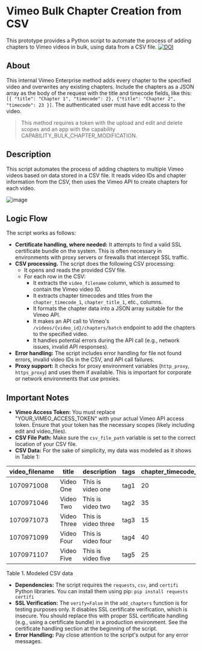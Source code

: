 # Vimeo Bulk Chapter Creation from CSV

This prototype provides a Python script to automate the process of adding chapters to Vimeo videos in bulk, using data from a CSV file.
[![DOI](https://zenodo.org/badge/DOI/10.5281/zenodo.15113139.svg)](https://doi.org/10.5281/zenodo.15113139)


## About

This internal Vimeo Enterprise method adds every chapter to the specified video and overwrites any existing chapters. Include the chapters as a JSON array as the body of the request with the title and timecode fields, like this: `[{ "title": "Chapter 1", "timecode": 2}, {"title": "Chapter 2", "timecode": 23 }]`. The authenticated user must have edit access to the video.
>
>   This method requires a token with the upload and edit and delete scopes and an app with the capability CAPABILITY_BULK_CHAPTER_MODIFICATION.


## Description
This script automates the process of adding chapters to multiple Vimeo videos based on data stored in a CSV file. It reads video IDs and chapter information from the CSV, then uses the Vimeo API to create chapters for each video.

![image](https://github.com/user-attachments/assets/9890393d-dfac-40c0-bf12-eb3c17951b3a)


## Logic Flow

The script works as follows:

*  **Certificate handling, where needed:** It attempts to find a valid SSL certificate bundle on the system. This is often necessary in environments with proxy servers or firewalls that intercept SSL traffic.
*  **CSV processing.** The script does the following CSV processing:
    * It opens and reads the provided CSV file.
    * For each row in the CSV:
        * It extracts the `video_filename` column, which is assumed to contain the Vimeo video ID.
        * It extracts chapter timecodes and titles from the `chapter_timecode_1`, `chapter_title_1`, etc., columns.
        * It formats the chapter data into a JSON array suitable for the Vimeo API.
        * It makes an API call to Vimeo's `/videos/{video_id}/chapters/batch` endpoint to add the chapters to the specified video.
        * It handles potential errors during the API call (e.g., network issues, invalid API responses).
* **Error handling:** The script includes error handling for file not found errors, invalid video IDs in the CSV, and API call failures.
* **Proxy support:** It checks for proxy environment variables (`http_proxy`, `https_proxy`) and uses them if available. This is important for corporate or network environments that use proxies.

## Important Notes

* **Vimeo Access Token:** You must replace "YOUR_VIMEO_ACCESS_TOKEN" with your actual Vimeo API access token. Ensure that your token has the necessary scopes (likely including edit and video_files).
* **CSV File Path:** Make sure the `csv_file_path` variable is set to the correct location of your CSV file.
* **CSV Data:** For the sake of simplicity, my data was modeled as it shows in Table 1:

| video_filename | title       | description        | tags | chapter_timecode_1 | chapter_title_1 | chapter_timecode_2 | chapter_title_2 | chapter_timecode_3 | chapter_title_3 |
|----------------|-------------|--------------------|------|--------------------|-----------------|--------------------|-----------------|--------------------|-----------------|
| 1070971008     | Video One   | This is video one  | tag1 | 20               | V1_Chapter 1    | 90               | V1_Chapter 2    | 170               | V1_Chapter 3    |
| 1070971046     | Video Two   | This is video two  | tag2 | 35               | V2_Chapter 1    | 110              | V2_Chapter 2    | 160               | V2_Chapter 3    |
| 1070971073     | Video Three | This is video three | tag3 | 15               | V3_Chapter 1    | 80               | V3_Chapter 2    | 155               | V3_Chapter 3    |
| 1070971099     | Video Four  | This is video four | tag4 | 40               | V4_Chapter 1    | 100              | V4_Chapter 2    | 175               | V4_Chapter 3    |
| 1070971107     | Video Five  | This is video five  | tag5 | 25               | V5_Chapter 1    | 105              | V5_Chapter 2    | 165               | V5_Chapter 3    |
Table 1. Modeled CSV data
* **Dependencies:** The script requires the `requests`, `csv`, and `certifi` Python libraries. You can install them using pip: `pip install requests certifi`
* **SSL Verification:** The `verify=False` in the `add_chapters` function is for testing purposes only. It disables SSL certificate verification, which is insecure. You should replace this with proper SSL certificate handling (e.g., using a certificate bundle) in a production environment. See the certificate handling section at the beginning of the script.
* **Error Handling:** Pay close attention to the script's output for any error messages.
